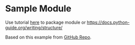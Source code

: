 # Sample Module


Use tutorial [here](https://packaging.python.org/tutorials/packaging-projects/)
to package module
or  https://docs.python-guide.org/writing/structure/

Based on this example from [GitHub Repo](https://github.com/navdeep-G/samplemod). 


